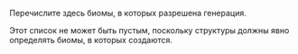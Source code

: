 Перечислите здесь биомы, в которых разрешена генерация.

Этот список не может быть пустым, поскольку структуры должны явно определять биомы, в которых создаются.